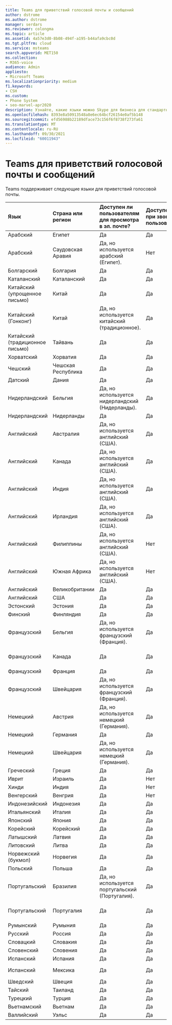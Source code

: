 ```yaml
---
title: Teams для приветствий голосовой почты и сообщений
author: dstrome
ms.author: dstrome
manager: serdars
ms.reviewer: colongma
ms.topic: article
ms.assetid: 4a57e3d0-8b08-494f-a195-b44afa9cbc0d
ms.tgt.pltfrm: cloud
ms.service: msteams
search.appverid: MET150
ms.collection:
- M365-voice
audience: Admin
appliesto:
- Microsoft Teams
ms.localizationpriority: medium
f1.keywords:
- CSH
ms.custom:
- Phone System
- seo-marvel-apr2020
description: Узнайте, какие языки можно Skype для бизнеса для стандартных системных сообщений и приветствий голосовой почты.
ms.openlocfilehash: 8393e8a50913548a8e6ec64bcf26154e0af5b148
ms.sourcegitcommit: efd56988b22189dface73c156f6f8738f273fa61
ms.translationtype: MT
ms.contentlocale: ru-RU
ms.lasthandoff: 09/30/2021
ms.locfileid: "60011943"
---
```

# <a name="teams-languages-for-voicemail-greetings-and-messages"></a>Teams для приветствий голосовой почты и сообщений

Teams поддерживает следующие языки для приветствий голосовой почты.
  


|Язык  |Страна или регион |Доступен ли пользователям для просмотра в эл. почте? |Доступен ли при звонке пользователя? |Доступно ли транскрибирование?  |
|:-------------|:------------------|:--------------------------------------------|:-------------------------------------|:-----------------------------|
|Арабский        |Египет              |Да                                          |Да                                   |Нет  |
|Арабский        |Саудовская Аравия       |Да, но используется арабский (Египет).             |Нет                                    |Нет  |
|Болгарский     |Болгария           |Да                                          |Да                                   |Нет  |
|Каталанский       |Каталанский            |Да                                          |Да                                   |Нет  |
|Китайский (упрощенное письмо)   |Китай     |Да                                          |Да                                   |Да |
|Китайский (Гонконг)    |Китай     |Да, но используется китайский (традиционное).      |Да                                   |Да, но используется китайский (традиционное). |
|Китайский (традиционное письмо)  |Тайвань    |Да                                          |Да                                   |Нет  |
|Хорватский      |Хорватия            |Да                                          |Да                                   |Нет  |
|Чешский         |Чешская Республика     |Да                                          |Да                                   |Нет  |
|Датский        |Дания            |Да                                          |Да                                   |Нет  |
|Нидерландский         |Бельгия            |Да, но используется нидерландский (Нидерланды).        |Да                                   |Нет  |
|Нидерландский         |Нидерланды        |Да                                          |Да                                   |Нет  |
|Английский       |Австралия          |Да, но используется английский (США).    |Да                                   |Да, но используется английский (США). |
|Английский       |Канада             |Да, но используется английский (США).    |Да                                   |Да, но используется английский (США). |
|Английский       |Индия              |Да, но используется английский (США).    |Да                                   |Да, но используется английский (США). |
|Английский       |Ирландия            |Да, но используется английский (США).    |Да                                   |Нет  |
|Английский       |Филиппины        |Да, но используется английский (США).    |Нет                                    |Нет  |
|Английский       |Южная Африка       |Да, но используется английский (США).    |Нет                                    |Нет  |
|Английский       |Великобритании      |Да                                          |Да                                   |Да |
|Английский       |США      |Да                                          |Да                                   |Да |
|Эстонский      |Эстония            |Да                                          |Да                                   |Нет  |
|Финский       |Финляндия            |Да                                          |Да                                   |Нет  |
|Французский        |Бельгия            |Да, но используется французский (Франция).            |Да                                   |Нет  |
|Французский        |Канада             |Да                                          |Да                                   |Да, но используется французский (Франция).   |
|Французский        |Франция             |Да                                          |Да                                   |Да |
|Французский        |Швейцария        |Да, но используется французский (Франция).            |Да                                   |Да |
|Немецкий        |Австрия            |Да, но используется немецкий (Германия).           |Да                                   |Нет  |
|Немецкий        |Германия            |Да                                          |Да                                   |Да |
|Немецкий        |Швейцария        |Да, но используется немецкий (Германия).           |Да                                   |Нет  |
|Греческий         |Греция             |Да                                          |Да                                   |Нет  |
|Иврит        |Израиль             |Да                                          |Нет                                    |Нет  |
|Хинди         |Индия              |Да                                          |Нет                                    |Нет  |
|Венгерский     |Венгрия            |Да                                          |Нет                                    |Нет  |
|Индонезийский    |Индонезия          |Да                                          |Да                                   |Нет  |
|Итальянский       |Италия              |Да                                          |Да                                   |Да |
|Японский      |Япония              |Да                                          |Да                                   |Да |
|Корейский        |Корейский             |Да                                          |Да                                   |Нет  |
|Латышский       |Латвия             |Да                                          |Да                                   |Нет  |
|Литовский    |Литва          |Да                                          |Да                                   |Нет  |
|Норвежский (букмол)   |Норвегия      |Да                                          |Да                                   |Нет  |
|Польский        |Польша             |Да                                          |Да                                   |Нет  |
|Португальский    |Бразилия             |Да, но используется португальский (Португалия).      |Да                                   |Да |
|Португальский    |Португалия           |Да                                          |Да                                   |Да, но используется португальский (Бразилия).  |
|Румынский      |Румыния            |Да                                          |Да                                   |Нет  |
|Русский       |Россия             |Да                                          |Да                                   |Нет  |
|Словацкий        |Словакия           |Да                                          |Да                                   |Нет  |
|Словенский     |Словения           |Да                                          |Да                                   |Нет  |
|Испанский       |Испания              |Да                                          |Да                                   |Да |
|Испанский       |Мексика             |Да                                          |Да                                   |Да, но используется испанский (Испания).   |
|Шведский       |Швеция             |Да                                          |Да                                   |Нет  |
|Тайский          |Таиланд           |Да                                          |Да                                   |Нет  |
|Турецкий       |Турция             |Да                                          |Да                                   |Нет  |
|Вьетнамский    |Вьетнам            |Да                                          |Да                                   |Нет  |
|Валлийский         |Уэльс              |Да                                          |Да                                   |Нет  |

 
